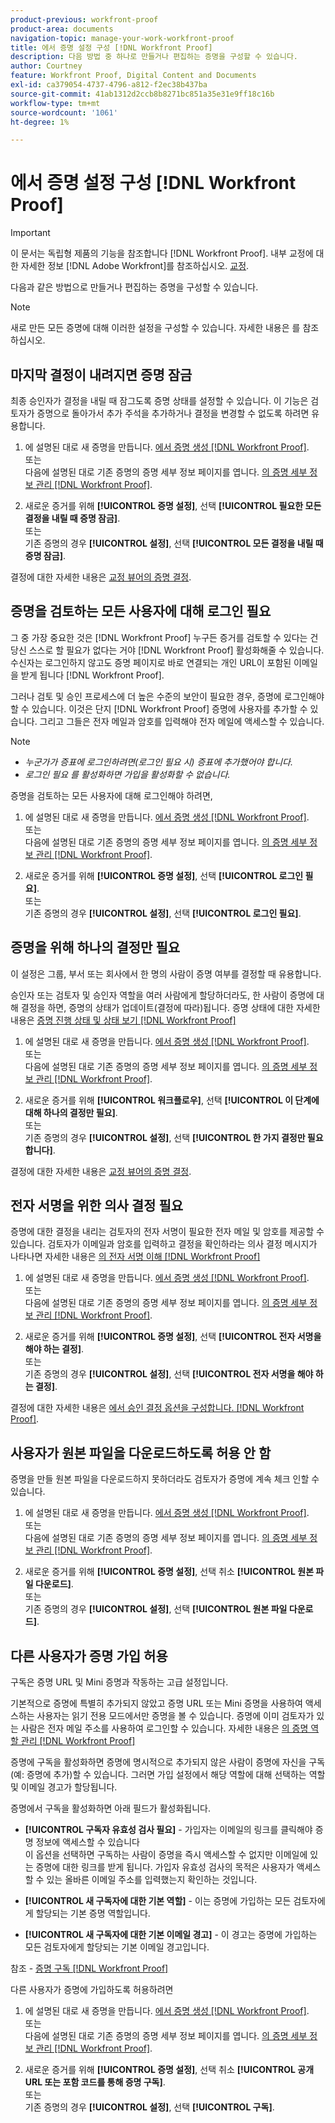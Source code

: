 ```yaml
---
product-previous: workfront-proof
product-area: documents
navigation-topic: manage-your-work-workfront-proof
title: 에서 증명 설정 구성 [!DNL Workfront Proof]
description: 다음 방법 중 하나로 만들거나 편집하는 증명을 구성할 수 있습니다.
author: Courtney
feature: Workfront Proof, Digital Content and Documents
exl-id: ca379054-4737-4796-a812-f2ec38b437ba
source-git-commit: 41ab1312d2ccb8b8271bc851a35e31e9ff18c16b
workflow-type: tm+mt
source-wordcount: '1061'
ht-degree: 1%

---
```


# 에서 증명 설정 구성 [!DNL Workfront Proof]

>[!IMPORTANT]
>
>이 문서는 독립형 제품의 기능을 참조합니다 [!DNL Workfront Proof]. 내부 교정에 대한 자세한 정보 [!DNL Adobe Workfront]를 참조하십시오. [교정](../../../review-and-approve-work/proofing/proofing.md).

다음과 같은 방법으로 만들거나 편집하는 증명을 구성할 수 있습니다.

>[!NOTE]
>
>새로 만든 모든 증명에 대해 이러한 설정을 구성할 수 있습니다. 자세한 내용은 를 참조하십시오.

## 마지막 결정이 내려지면 증명 잠금

최종 승인자가 결정을 내릴 때 잠그도록 증명 상태를 설정할 수 있습니다. 이 기능은 검토자가 증명으로 돌아가서 추가 주석을 추가하거나 결정을 변경할 수 없도록 하려면 유용합니다.

1. 에 설명된 대로 새 증명을 만듭니다. [에서 증명 생성 [!DNL Workfront Proof]](../../../workfront-proof/wp-work-proofsfiles/create-proofs-and-files/generate-proofs.md).\
   또는\
   다음에 설명된 대로 기존 증명의 증명 세부 정보 페이지를 엽니다. [의 증명 세부 정보 관리 [!DNL Workfront Proof]](../../../workfront-proof/wp-work-proofsfiles/manage-your-work/manage-proof-details.md).

1. 새로운 증거를 위해 **[!UICONTROL 증명 설정]**, 선택 **[!UICONTROL 필요한 모든 결정을 내릴 때 증명 잠금]**.\
   또는\
   기존 증명의 경우 **[!UICONTROL 설정]**, 선택 **[!UICONTROL 모든 결정을 내릴 때 증명 잠금]**.

결정에 대한 자세한 내용은 [교정 뷰어의 증명 결정](../../../review-and-approve-work/proofing/reviewing-proofs-within-workfront/make-a-decision-on-a-proof/make-decisions-on-proof.md).

## 증명을 검토하는 모든 사용자에 대해 로그인 필요

그 중 가장 중요한 것은 [!DNL Workfront Proof] 누구든 증거를 검토할 수 있다는 건 당신 스스로 할 필요가 없다는 거야 [!DNL Workfront Proof] 활성화해줄 수 있습니다. 수신자는 로그인하지 않고도 증명 페이지로 바로 연결되는 개인 URL이 포함된 이메일을 받게 됩니다 [!DNL Workfront Proof].

그러나 검토 및 승인 프로세스에 더 높은 수준의 보안이 필요한 경우, 증명에 로그인해야 할 수 있습니다. 이것은 단지 [!DNL Workfront Proof] 증명에 사용자를 추가할 수 있습니다. 그리고 그들은 전자 메일과 암호를 입력해야 전자 메일에 액세스할 수 있습니다.

>[!NOTE]
>
>* *누군가가 증표에 로그인하려면(로그인 필요 시) 증표에 추가했어야 합니다.*
>* *로그인 필요 를 활성화하면 가입을 활성화할 수 없습니다.*


증명을 검토하는 모든 사용자에 대해 로그인해야 하려면,

1. 에 설명된 대로 새 증명을 만듭니다. [에서 증명 생성 [!DNL Workfront Proof]](../../../workfront-proof/wp-work-proofsfiles/create-proofs-and-files/generate-proofs.md).\
   또는\
   다음에 설명된 대로 기존 증명의 증명 세부 정보 페이지를 엽니다. [의 증명 세부 정보 관리 [!DNL Workfront Proof]](../../../workfront-proof/wp-work-proofsfiles/manage-your-work/manage-proof-details.md).

1. 새로운 증거를 위해 **[!UICONTROL 증명 설정]**, 선택 **[!UICONTROL 로그인 필요]**.\
   또는\
   기존 증명의 경우 **[!UICONTROL 설정]**, 선택 **[!UICONTROL 로그인 필요]**.

## 증명을 위해 하나의 결정만 필요

이 설정은 그룹, 부서 또는 회사에서 한 명의 사람이 증명 여부를 결정할 때 유용합니다.

승인자 또는 검토자 및 승인자 역할을 여러 사람에게 할당하더라도, 한 사람이 증명에 대해 결정을 하면, 증명의 상태가 업데이트(결정에 따라)됩니다. 증명 상태에 대한 자세한 내용은 [증명 진행 상태 및 상태 보기 [!DNL Workfront Proof]](../../../workfront-proof/wp-work-proofsfiles/manage-your-work/view-progress-and-status-of-proof.md)

1. 에 설명된 대로 새 증명을 만듭니다. [에서 증명 생성 [!DNL Workfront Proof]](../../../workfront-proof/wp-work-proofsfiles/create-proofs-and-files/generate-proofs.md).\
   또는\
   다음에 설명된 대로 기존 증명의 증명 세부 정보 페이지를 엽니다. [의 증명 세부 정보 관리 [!DNL Workfront Proof]](../../../workfront-proof/wp-work-proofsfiles/manage-your-work/manage-proof-details.md).

1. 새로운 증거를 위해 **[!UICONTROL 워크플로우]**, 선택 **[!UICONTROL 이 단계에 대해 하나의 결정만 필요]**.\
   또는\
   기존 증명의 경우 **[!UICONTROL 설정]**, 선택 **[!UICONTROL 한 가지 결정만 필요합니다]**.

결정에 대한 자세한 내용은 [교정 뷰어의 증명 결정](../../../review-and-approve-work/proofing/reviewing-proofs-within-workfront/make-a-decision-on-a-proof/make-decisions-on-proof.md#making-a-decision-on-a-proof).

## 전자 서명을 위한 의사 결정 필요

증명에 대한 결정을 내리는 검토자의 전자 서명이 필요한 전자 메일 및 암호를 제공할 수 있습니다. 검토자가 이메일과 암호를 입력하고 결정을 확인하라는 의사 결정 메시지가 나타나면 자세한 내용은 [의 전자 서명 이해 [!DNL Workfront Proof]](../../../workfront-proof/wp-acct-admin/managing-security/electronic-sigs-in-wp.md)

1. 에 설명된 대로 새 증명을 만듭니다. [에서 증명 생성 [!DNL Workfront Proof]](../../../workfront-proof/wp-work-proofsfiles/create-proofs-and-files/generate-proofs.md).\
   또는\
   다음에 설명된 대로 기존 증명의 증명 세부 정보 페이지를 엽니다. [의 증명 세부 정보 관리 [!DNL Workfront Proof]](../../../workfront-proof/wp-work-proofsfiles/manage-your-work/manage-proof-details.md).

1. 새로운 증거를 위해 **[!UICONTROL 증명 설정]**, 선택 **[!UICONTROL 전자 서명을 해야 하는 결정]**.\
   또는\
   기존 증명의 경우 **[!UICONTROL 설정]**, 선택 **[!UICONTROL 전자 서명을 해야 하는 결정]**.

결정에 대한 자세한 내용은 [에서 승인 결정 옵션을 구성합니다. [!DNL Workfront Proof]](../../../workfront-proof/wp-acct-admin/account-settings/configure-approval-decision-in-wp.md).

## 사용자가 원본 파일을 다운로드하도록 허용 안 함

증명을 만들 원본 파일을 다운로드하지 못하더라도 검토자가 증명에 계속 체크 인할 수 있습니다.

1. 에 설명된 대로 새 증명을 만듭니다. [에서 증명 생성 [!DNL Workfront Proof]](../../../workfront-proof/wp-work-proofsfiles/create-proofs-and-files/generate-proofs.md).\
   또는\
   다음에 설명된 대로 기존 증명의 증명 세부 정보 페이지를 엽니다. [의 증명 세부 정보 관리 [!DNL Workfront Proof]](../../../workfront-proof/wp-work-proofsfiles/manage-your-work/manage-proof-details.md).

1. 새로운 증거를 위해 **[!UICONTROL 증명 설정]**, 선택 취소 **[!UICONTROL 원본 파일 다운로드]**.\
   또는\
   기존 증명의 경우 **[!UICONTROL 설정]**, 선택 **[!UICONTROL 원본 파일 다운로드]**.

## 다른 사용자가 증명 가입 허용

구독은 증명 URL 및 Mini 증명과 작동하는 고급 설정입니다.

기본적으로 증명에 특별히 추가되지 않았고 증명 URL 또는 Mini 증명을 사용하여 액세스하는 사용자는 읽기 전용 모드에서만 증명을 볼 수 있습니다. 증명에 이미 검토자가 있는 사람은 전자 메일 주소를 사용하여 로그인할 수 있습니다. 자세한 내용은 [의 증명 역할 관리 [!DNL Workfront Proof]](../../../workfront-proof/wp-work-proofsfiles/share-proofs-and-files/manage-proof-roles.md)

증명에 구독을 활성화하면 증명에 명시적으로 추가되지 않은 사람이 증명에 자신을 구독(예: 증명에 추가)할 수 있습니다. 그러면 가입 설정에서 해당 역할에 대해 선택하는 역할 및 이메일 경고가 할당됩니다.

증명에서 구독을 활성화하면 아래 필드가 활성화됩니다.

* **[!UICONTROL 구독자 유효성 검사 필요]** - 가입자는 이메일의 링크를 클릭해야 증명 정보에 액세스할 수 있습니다\
   이 옵션을 선택하면 구독하는 사람이 증명을 즉시 액세스할 수 없지만 이메일에 있는 증명에 대한 링크를 받게 됩니다. 가입자 유효성 검사의 목적은 사용자가 액세스할 수 있는 올바른 이메일 주소를 입력했는지 확인하는 것입니다.

* **[!UICONTROL 새 구독자에 대한 기본 역할]** - 이는 증명에 가입하는 모든 검토자에게 할당되는 기본 증명 역할입니다.
* **[!UICONTROL 새 구독자에 대한 기본 이메일 경고]** - 이 경고는 증명에 가입하는 모든 검토자에게 할당되는 기본 이메일 경고입니다.

참조 - [증명 구독 [!DNL Workfront Proof]](../../../workfront-proof/wp-work-proofsfiles/share-proofs-and-files/subscribe-to-proof.md)

다른 사용자가 증명에 가입하도록 허용하려면

1. 에 설명된 대로 새 증명을 만듭니다. [에서 증명 생성 [!DNL Workfront Proof]](../../../workfront-proof/wp-work-proofsfiles/create-proofs-and-files/generate-proofs.md).\
   또는\
   다음에 설명된 대로 기존 증명의 증명 세부 정보 페이지를 엽니다. [의 증명 세부 정보 관리 [!DNL Workfront Proof]](../../../workfront-proof/wp-work-proofsfiles/manage-your-work/manage-proof-details.md).

1. 새로운 증거를 위해 **[!UICONTROL 증명 설정]**, 선택 취소 **[!UICONTROL 공개 URL 또는 포함 코드를 통해 증명 구독]**.\
   또는\
   기존 증명의 경우 **[!UICONTROL 설정]**, 선택 **[!UICONTROL 구독]**.
